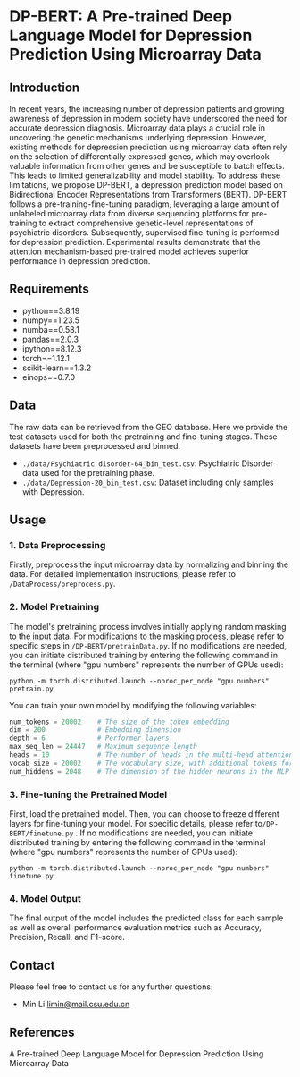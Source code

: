 # DP-BERT: A Pre-trained Deep Language Model for Depression Prediction Using Microarray Data

## Introduction
In recent years, the increasing number of depression patients and growing awareness of depression in modern society have underscored the need for accurate depression diagnosis. Microarray data plays a crucial role in uncovering the genetic mechanisms underlying depression. However, existing methods for depression prediction using microarray data often rely on the selection of differentially expressed genes, which may overlook valuable information from other genes and be susceptible to batch effects. This leads to limited generalizability and model stability. To address these limitations, we propose DP-BERT, a depression prediction model based on Bidirectional Encoder Representations from Transformers (BERT). DP-BERT follows a pre-training-fine-tuning paradigm, leveraging a large amount of unlabeled microarray data from diverse sequencing platforms for pre-training to extract comprehensive genetic-level representations of psychiatric disorders. Subsequently, supervised fine-tuning is performed for depression prediction. Experimental results demonstrate that the attention mechanism-based pre-trained model achieves superior performance in depression prediction.

## Requirements
- python==3.8.19
- numpy==1.23.5
- numba==0.58.1
- pandas==2.0.3
- ipython==8.12.3
- torch==1.12.1
- scikit-learn==1.3.2
- einops==0.7.0

## Data
The raw data can be retrieved from the GEO database. Here we provide the test datasets used for both the pretraining and fine-tuning stages. These datasets have been preprocessed and binned.
- `./data/Psychiatric disorder-64_bin_test.csv`: Psychiatric Disorder data used for the pretraining phase.
- `./data/Depression-20_bin_test.csv`: Dataset including only samples with Depression.

## Usage
### 1. Data Preprocessing
Firstly, preprocess the input microarray data by normalizing and binning the data. For detailed implementation instructions, please refer to `/DataProcess/preprocess.py`.

### 2. Model Pretraining
The model's pretraining process involves initially applying random masking to the input data. For modifications to the masking process, please refer to specific steps in `/DP-BERT/pretrainData.py`. If no modifications are needed, you can initiate distributed training by entering the following command in the terminal (where "gpu numbers" represents the number of GPUs used):
```
python -m torch.distributed.launch --nproc_per_node "gpu numbers" pretrain.py
```
You can train your own model by modifying the following variables:
```python
num_tokens = 20002    # The size of the token embedding
dim = 200             # Embedding dimension
depth = 6             # Performer layers
max_seq_len = 24447   # Maximum sequence length
heads = 10            # The number of heads in the multi-head attention
vocab_size = 20002    # The vocabulary size, with additional tokens for 'padding' and 'mask'
num_hiddens = 2048    # The dimension of the hidden neurons in the MLP for the MLM pretraining task.
```
### 3. Fine-tuning the Pretrained Model
First, load the pretrained model. Then, you can choose to freeze different layers for fine-tuning your model. For specific details, please refer to`/DP-BERT/finetune.py` . If no modifications are needed, you can initiate distributed training by entering the following command in the terminal (where "gpu numbers" represents the number of GPUs used):
```
python -m torch.distributed.launch --nproc_per_node "gpu numbers" finetune.py
```
### 4. Model Output
The final output of the model includes the predicted class for each sample as well as overall performance evaluation metrics such as Accuracy, Precision, Recall, and F1-score.
## Contact
Please feel free to contact us for any further questions:
- Min Li limin@mail.csu.edu.cn
## References
A Pre-trained Deep Language Model for Depression Prediction Using Microarray Data
